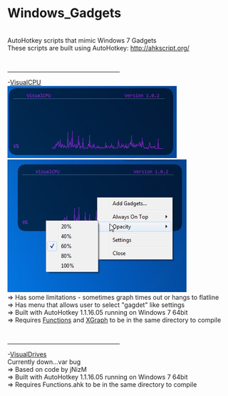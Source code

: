 Windows_Gadgets
=======
<br>AutoHotkey scripts that mimic Windows 7 Gadgets<br>
These scripts are built using AutoHotkey: http://ahkscript.org/

<br><hr width=50%>
-[VisualCPU](VisualCPU.ahk)<br>
![Preview](CPUpreview.png "Preview")![Preview](CPUpreview2.png "Preview")<br>
=> Has some limitations - sometimes graph times out or hangs to flatline<br>
=> Has menu that allows user to select "gagdet" like settings<br>
=> Built with AutoHotkey 1.1.16.05 running on Windows 7 64bit<br>
=> Requires [Functions](Functions.ahk) and [XGraph](XGraph.ahk) to be in the same directory to compile<br>

<br><hr width=50%>
-[VisualDrives](VisualDrives.ahk)<br>
Currently down...var bug<br>
=> Based on code by jNizM<br>
=> Built with AutoHotkey 1.1.16.05 running on Windows 7 64bit<br>
=> Requires Functions.ahk to be in the same directory to compile
